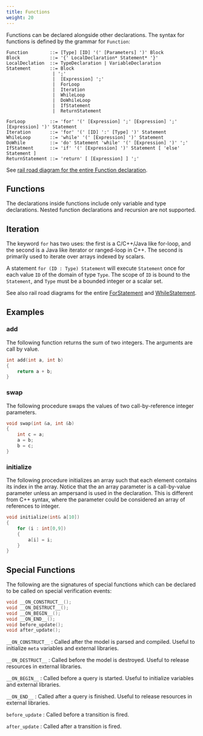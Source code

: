 ```yaml
---
title: Functions
weight: 20
---
```


Functions can be declared alongside other declarations. The syntax for functions is defined by the grammar for `Function`:

```EBNF
Function        ::= [Type] [ID] '(' [Parameters] ')' Block
Block           ::= '{' LocalDeclaration* Statement* '}'
LocalDeclation  ::= TypeDeclaration | VariableDeclaration
Statement       ::= Block
                 | ';'
                 |  [Expression] ';'
                 |  ForLoop
                 |  Iteration
                 |  WhileLoop
                 |  DoWhileLoop
                 |  IfStatement
                 |  ReturnStatement

ForLoop	        ::= 'for' '(' [Expression] ';' [Expression] ';' [Expression] ')' Statement
Iteration       ::= 'for' '(' [ID] ':' [Type] ')' Statement
WhileLoop       ::= 'while' '(' [Expression] ')' Statement
DoWhile         ::= 'do' Statement 'while' '(' [Expression] ')' ';'
IfStatment      ::= 'if' '(' [Expression] ')' Statement [ 'else' Statement ]
ReturnStatement ::= 'return' [ [Expression] ] ';'
```

See [rail road diagram for the entire Function declaration](/grammar/#FunctionDecl).

## Functions

The declarations inside functions include only variable and type declarations. Nested function declarations and recursion are not supported.

## Iteration

The keyword `for` has two uses: the first is a C/C++/Java like for-loop, and the second is a Java like iterator or ranged-loop in C++. The second is primarily used to iterate over arrays indexed by scalars.

A statement `for (ID : Type) Statement` will execute `Statement` once for each value `ID` of the domain of type `Type`. The scope of `ID` is bound to the `Statement`, and `Type` must be a bounded integer or a scalar set.

See also rail road diagrams for the entire [ForStatement](/grammar/#ForStatementt) and [WhileStatement](/grammar/#WhileStatement).

## Examples

### add

The following function returns the sum of two integers. The arguments are call by value.

```c
int add(int a, int b)
{
    return a + b;
}
```

### swap

The following procedure swaps the values of two call-by-reference integer parameters.

```c
void swap(int &a, int &b)
{
    int c = a;
    a = b;
    b = c;
}
```

### initialize

The following procedure initializes an array such that each element contains its index in the array. Notice that the an array parameter is a call-by-value parameter unless an ampersand is used in the declaration. This is different from C++ syntax, where the parameter could be considered an array of references to integer.

```c
void initialize(int& a[10])
{
    for (i : int[0,9])
    {
        a[i] = i;
    }
}
```

## Special Functions

The following are the signatures of special functions which can be declared to be called on special verification events:
```c
void __ON_CONSTRUCT__();
void __ON_DESTRUCT__();
void __ON_BEGIN__();
void __ON_END__();
void before_update();
void after_update();
```
`__ON_CONSTRUCT__`
: Called after the model is parsed and compiled. Useful to initialize `meta` variables and external libraries.

`__ON_DESTRUCT__`
: Called before the model is destroyed. Useful to release resources in external libraries.

`__ON_BEGIN__`
: Called before a query is started. Useful to initialize variables and external libraries.

`__ON_END__`
: Called after a query is finished. Useful to release resources in external libraries.

`before_update`
: Called before a transition is fired.

`after_update`
: Called after a transition is fired.
